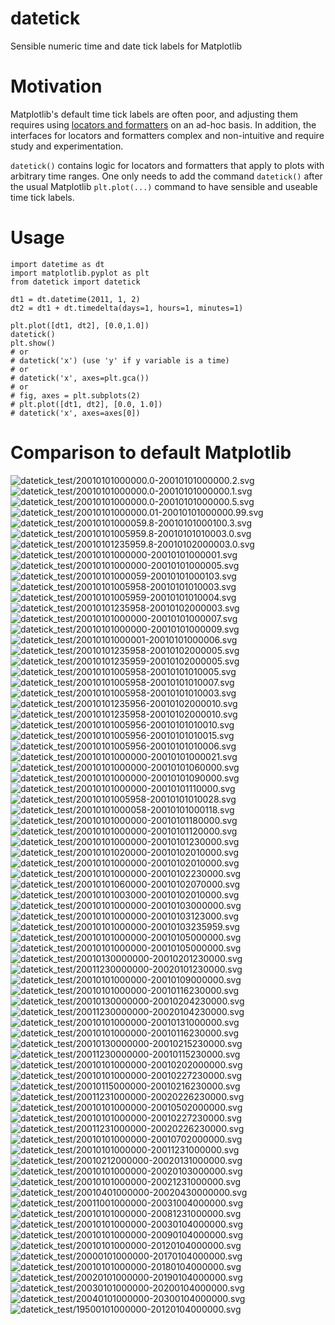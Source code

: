 # datetick

Sensible numeric time and date tick labels for Matplotlib

# Motivation

Matplotlib's default time tick labels are often poor, and adjusting them requires using [locators and formatters](https://matplotlib.org/stable/api/ticker_api.html) on an ad-hoc basis. In addition, the interfaces for locators and formatters complex and non-intuitive and require study and experimentation.

`datetick()` contains logic for locators and formatters that apply to plots with arbitrary time ranges. One only needs to add the command `datetick()` after the usual Matplotlib `plt.plot(...)` command to have sensible and useable time tick labels.

# Usage

```
import datetime as dt
import matplotlib.pyplot as plt
from datetick import datetick

dt1 = dt.datetime(2011, 1, 2)
dt2 = dt1 + dt.timedelta(days=1, hours=1, minutes=1)

plt.plot([dt1, dt2], [0.0,1.0])
datetick()
plt.show()
# or
# datetick('x') (use 'y' if y variable is a time)
# or
# datetick('x', axes=plt.gca())
# or
# fig, axes = plt.subplots(2)
# plt.plot([dt1, dt2], [0.0, 1.0])
# datetick('x', axes=axes[0])
```

# Comparison to default Matplotlib

![datetick_test/20010101000000.0-20010101000000.2.svg](datetick_test/20010101000000.0-20010101000000.2.svg)
![datetick_test/20010101000000.0-20010101000000.1.svg](datetick_test/20010101000000.0-20010101000000.1.svg)
![datetick_test/20010101000000.0-20010101000000.5.svg](datetick_test/20010101000000.0-20010101000000.5.svg)
![datetick_test/20010101000000.01-20010101000000.99.svg](datetick_test/20010101000000.01-20010101000000.99.svg)
![datetick_test/20010101000059.8-20010101000100.3.svg](datetick_test/20010101000059.8-20010101000100.3.svg)
![datetick_test/20010101005959.8-20010101010003.0.svg](datetick_test/20010101005959.8-20010101010003.0.svg)
![datetick_test/20010101235959.8-20010102000003.0.svg](datetick_test/20010101235959.8-20010102000003.0.svg)
![datetick_test/20010101000000-20010101000001.svg](datetick_test/20010101000000-20010101000001.svg)
![datetick_test/20010101000000-20010101000005.svg](datetick_test/20010101000000-20010101000005.svg)
![datetick_test/20010101000059-20010101000103.svg](datetick_test/20010101000059-20010101000103.svg)
![datetick_test/20010101005958-20010101010003.svg](datetick_test/20010101005958-20010101010003.svg)
![datetick_test/20010101005959-20010101010004.svg](datetick_test/20010101005959-20010101010004.svg)
![datetick_test/20010101235958-20010102000003.svg](datetick_test/20010101235958-20010102000003.svg)
![datetick_test/20010101000000-20010101000007.svg](datetick_test/20010101000000-20010101000007.svg)
![datetick_test/20010101000000-20010101000009.svg](datetick_test/20010101000000-20010101000009.svg)
![datetick_test/20010101000001-20010101000006.svg](datetick_test/20010101000001-20010101000006.svg)
![datetick_test/20010101235958-20010102000005.svg](datetick_test/20010101235958-20010102000005.svg)
![datetick_test/20010101235959-20010102000005.svg](datetick_test/20010101235959-20010102000005.svg)
![datetick_test/20010101005958-20010101010005.svg](datetick_test/20010101005958-20010101010005.svg)
![datetick_test/20010101005958-20010101010007.svg](datetick_test/20010101005958-20010101010007.svg)
![datetick_test/20010101005958-20010101010003.svg](datetick_test/20010101005958-20010101010003.svg)
![datetick_test/20010101235956-20010102000010.svg](datetick_test/20010101235956-20010102000010.svg)
![datetick_test/20010101235958-20010102000010.svg](datetick_test/20010101235958-20010102000010.svg)
![datetick_test/20010101005956-20010101010010.svg](datetick_test/20010101005956-20010101010010.svg)
![datetick_test/20010101005956-20010101010015.svg](datetick_test/20010101005956-20010101010015.svg)
![datetick_test/20010101005956-20010101010006.svg](datetick_test/20010101005956-20010101010006.svg)
![datetick_test/20010101000000-20010101000021.svg](datetick_test/20010101000000-20010101000021.svg)
![datetick_test/20010101000000-20010101060000.svg](datetick_test/20010101000000-20010101060000.svg)
![datetick_test/20010101000000-20010101090000.svg](datetick_test/20010101000000-20010101090000.svg)
![datetick_test/20010101000000-20010101110000.svg](datetick_test/20010101000000-20010101110000.svg)
![datetick_test/20010101005958-20010101010028.svg](datetick_test/20010101005958-20010101010028.svg)
![datetick_test/20010101000058-20010101000118.svg](datetick_test/20010101000058-20010101000118.svg)
![datetick_test/20010101000000-20010101180000.svg](datetick_test/20010101000000-20010101180000.svg)
![datetick_test/20010101000000-20010101120000.svg](datetick_test/20010101000000-20010101120000.svg)
![datetick_test/20010101000000-20010101230000.svg](datetick_test/20010101000000-20010101230000.svg)
![datetick_test/20010101020000-20010102010000.svg](datetick_test/20010101020000-20010102010000.svg)
![datetick_test/20010101000000-20010102010000.svg](datetick_test/20010101000000-20010102010000.svg)
![datetick_test/20010101000000-20010102230000.svg](datetick_test/20010101000000-20010102230000.svg)
![datetick_test/20010101060000-20010102070000.svg](datetick_test/20010101060000-20010102070000.svg)
![datetick_test/20010101003000-20010102010000.svg](datetick_test/20010101003000-20010102010000.svg)
![datetick_test/20010101000000-20010103000000.svg](datetick_test/20010101000000-20010103000000.svg)
![datetick_test/20010101000000-20010103123000.svg](datetick_test/20010101000000-20010103123000.svg)
![datetick_test/20010101000000-20010103235959.svg](datetick_test/20010101000000-20010103235959.svg)
![datetick_test/20010101000000-20010105000000.svg](datetick_test/20010101000000-20010105000000.svg)
![datetick_test/20010101000000-20010105000000.svg](datetick_test/20010101000000-20010105000000.svg)
![datetick_test/20010130000000-20010201230000.svg](datetick_test/20010130000000-20010201230000.svg)
![datetick_test/20011230000000-20020101230000.svg](datetick_test/20011230000000-20020101230000.svg)
![datetick_test/20010101000000-20010109000000.svg](datetick_test/20010101000000-20010109000000.svg)
![datetick_test/20010101000000-20010116230000.svg](datetick_test/20010101000000-20010116230000.svg)
![datetick_test/20010130000000-20010204230000.svg](datetick_test/20010130000000-20010204230000.svg)
![datetick_test/20011230000000-20020104230000.svg](datetick_test/20011230000000-20020104230000.svg)
![datetick_test/20010101000000-20010131000000.svg](datetick_test/20010101000000-20010131000000.svg)
![datetick_test/20010101000000-20010116230000.svg](datetick_test/20010101000000-20010116230000.svg)
![datetick_test/20010130000000-20010215230000.svg](datetick_test/20010130000000-20010215230000.svg)
![datetick_test/20011230000000-20010115230000.svg](datetick_test/20011230000000-20010115230000.svg)
![datetick_test/20010101000000-20010202000000.svg](datetick_test/20010101000000-20010202000000.svg)
![datetick_test/20010101000000-20010227230000.svg](datetick_test/20010101000000-20010227230000.svg)
![datetick_test/20010115000000-20010216230000.svg](datetick_test/20010115000000-20010216230000.svg)
![datetick_test/20011231000000-20020226230000.svg](datetick_test/20011231000000-20020226230000.svg)
![datetick_test/20010101000000-20010502000000.svg](datetick_test/20010101000000-20010502000000.svg)
![datetick_test/20010101000000-20010227230000.svg](datetick_test/20010101000000-20010227230000.svg)
![datetick_test/20011231000000-20020226230000.svg](datetick_test/20011231000000-20020226230000.svg)
![datetick_test/20010101000000-20010702000000.svg](datetick_test/20010101000000-20010702000000.svg)
![datetick_test/20010101000000-20011231000000.svg](datetick_test/20010101000000-20011231000000.svg)
![datetick_test/20010212000000-20020131000000.svg](datetick_test/20010212000000-20020131000000.svg)
![datetick_test/20010101000000-20020103000000.svg](datetick_test/20010101000000-20020103000000.svg)
![datetick_test/20010101000000-20021231000000.svg](datetick_test/20010101000000-20021231000000.svg)
![datetick_test/20010401000000-20020430000000.svg](datetick_test/20010401000000-20020430000000.svg)
![datetick_test/20011001000000-20031004000000.svg](datetick_test/20011001000000-20031004000000.svg)
![datetick_test/20010101000000-20081231000000.svg](datetick_test/20010101000000-20081231000000.svg)
![datetick_test/20010101000000-20030104000000.svg](datetick_test/20010101000000-20030104000000.svg)
![datetick_test/20010101000000-20090104000000.svg](datetick_test/20010101000000-20090104000000.svg)
![datetick_test/20010101000000-20120104000000.svg](datetick_test/20010101000000-20120104000000.svg)
![datetick_test/20000101000000-20170104000000.svg](datetick_test/20000101000000-20170104000000.svg)
![datetick_test/20010101000000-20180104000000.svg](datetick_test/20010101000000-20180104000000.svg)
![datetick_test/20020101000000-20190104000000.svg](datetick_test/20020101000000-20190104000000.svg)
![datetick_test/20030101000000-20200104000000.svg](datetick_test/20030101000000-20200104000000.svg)
![datetick_test/20040101000000-20300104000000.svg](datetick_test/20040101000000-20300104000000.svg)
![datetick_test/19500101000000-20120104000000.svg](datetick_test/19500101000000-20120104000000.svg)